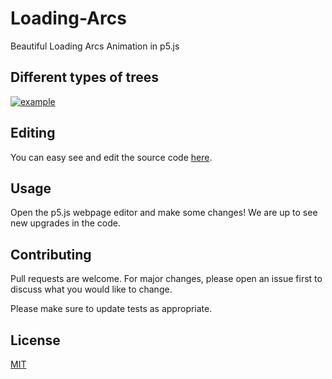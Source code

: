 # Loading-Arcs
Beautiful Loading Arcs Animation in p5.js

## Different types of trees

[![example](https://raw.githubusercontent.com/CatalaHD/Loading-Arcs/master/frames/frame0.png)](https://catalahd.github.io/Loading-Arcs/)

## Editing

You can easy see and edit the source code [here](https://editor.p5js.org/thecatalahd/sketches/j9D4IBrKL).

## Usage

Open the p5.js webpage editor and make some changes! We are up to see new upgrades in the code.

## Contributing

Pull requests are welcome. For major changes, please open an issue first to discuss what you would like to change.

Please make sure to update tests as appropriate.

## License

[MIT](https://github.com/CatalaHD/Random-Fractal-Tree/blob/master/LICENSE)
